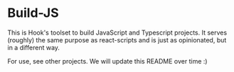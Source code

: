 # Build-JS

This is Hook's toolset to build JavaScript and Typescript projects. It serves (roughly) the same purpose as react-scripts and is just as opinionated, but in a different way.

For use, see other projects. We will update this README over time :)

